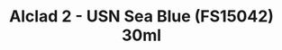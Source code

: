 ---
layout: product
title: "Alclad 2 - USN Sea Blue (FS15042) 30ml"
price: "TBA" 
desc: "Metalizer boja"
img_path: "/assets/img/ALCE644.webp"
brand: "N/A"
available: false
special_offer: false
new: false
soon: false
cat: "040000"
subcat: "040300"
subsubcat: "0N/A"
sifra: "ALCE644"
popular: false
---